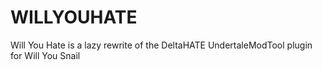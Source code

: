 # WILLYOUHATE
Will You Hate is a lazy rewrite of the DeltaHATE UndertaleModTool plugin for Will You Snail
